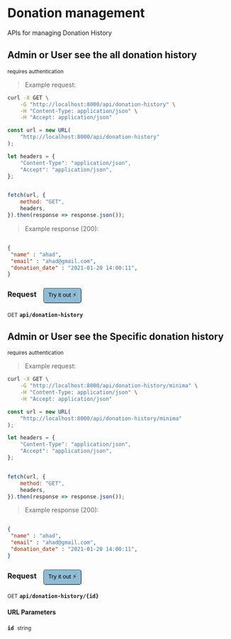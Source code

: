 # Donation management

APIs for managing Donation History

## Admin or User see the all donation history

<small class="badge badge-darkred">requires authentication</small>



> Example request:

```bash
curl -X GET \
    -G "http://localhost:8000/api/donation-history" \
    -H "Content-Type: application/json" \
    -H "Accept: application/json"
```

```javascript
const url = new URL(
    "http://localhost:8000/api/donation-history"
);

let headers = {
    "Content-Type": "application/json",
    "Accept": "application/json",
};


fetch(url, {
    method: "GET",
    headers,
}).then(response => response.json());
```


> Example response (200):

```json

{
 "name" : "ahad",
 "email" : "ahad@gmail.com",
 "donation_date" : "2021-01-20 14:00:11",
}
```
<div id="execution-results-GETapi-donation-history" hidden>
    <blockquote>Received response<span id="execution-response-status-GETapi-donation-history"></span>:</blockquote>
    <pre class="json"><code id="execution-response-content-GETapi-donation-history"></code></pre>
</div>
<div id="execution-error-GETapi-donation-history" hidden>
    <blockquote>Request failed with error:</blockquote>
    <pre><code id="execution-error-message-GETapi-donation-history"></code></pre>
</div>
<form id="form-GETapi-donation-history" data-method="GET" data-path="api/donation-history" data-authed="1" data-hasfiles="0" data-headers='{"Content-Type":"application\/json","Accept":"application\/json"}' onsubmit="event.preventDefault(); executeTryOut('GETapi-donation-history', this);">
<h3>
    Request&nbsp;&nbsp;&nbsp;
        <button type="button" style="background-color: #8fbcd4; padding: 5px 10px; border-radius: 5px; border-width: thin;" id="btn-tryout-GETapi-donation-history" onclick="tryItOut('GETapi-donation-history');">Try it out ⚡</button>
    <button type="button" style="background-color: #c97a7e; padding: 5px 10px; border-radius: 5px; border-width: thin;" id="btn-canceltryout-GETapi-donation-history" onclick="cancelTryOut('GETapi-donation-history');" hidden>Cancel</button>&nbsp;&nbsp;
    <button type="submit" style="background-color: #6ac174; padding: 5px 10px; border-radius: 5px; border-width: thin;" id="btn-executetryout-GETapi-donation-history" hidden>Send Request 💥</button>
    </h3>
<p>
<small class="badge badge-green">GET</small>
 <b><code>api/donation-history</code></b>
</p>
<p>
<label id="auth-GETapi-donation-history" hidden>Authorization header: <b><code>Bearer </code></b><input type="text" name="Authorization" data-prefix="Bearer " data-endpoint="GETapi-donation-history" data-component="header"></label>
</p>
</form>


## Admin or User see the Specific donation history

<small class="badge badge-darkred">requires authentication</small>



> Example request:

```bash
curl -X GET \
    -G "http://localhost:8000/api/donation-history/minima" \
    -H "Content-Type: application/json" \
    -H "Accept: application/json"
```

```javascript
const url = new URL(
    "http://localhost:8000/api/donation-history/minima"
);

let headers = {
    "Content-Type": "application/json",
    "Accept": "application/json",
};


fetch(url, {
    method: "GET",
    headers,
}).then(response => response.json());
```


> Example response (200):

```json

{
 "name" : "ahad",
 "email" : "ahad@gmail.com",
 "donation_date" : "2021-01-20 14:00:11",
}
```
<div id="execution-results-GETapi-donation-history--id-" hidden>
    <blockquote>Received response<span id="execution-response-status-GETapi-donation-history--id-"></span>:</blockquote>
    <pre class="json"><code id="execution-response-content-GETapi-donation-history--id-"></code></pre>
</div>
<div id="execution-error-GETapi-donation-history--id-" hidden>
    <blockquote>Request failed with error:</blockquote>
    <pre><code id="execution-error-message-GETapi-donation-history--id-"></code></pre>
</div>
<form id="form-GETapi-donation-history--id-" data-method="GET" data-path="api/donation-history/{id}" data-authed="1" data-hasfiles="0" data-headers='{"Content-Type":"application\/json","Accept":"application\/json"}' onsubmit="event.preventDefault(); executeTryOut('GETapi-donation-history--id-', this);">
<h3>
    Request&nbsp;&nbsp;&nbsp;
        <button type="button" style="background-color: #8fbcd4; padding: 5px 10px; border-radius: 5px; border-width: thin;" id="btn-tryout-GETapi-donation-history--id-" onclick="tryItOut('GETapi-donation-history--id-');">Try it out ⚡</button>
    <button type="button" style="background-color: #c97a7e; padding: 5px 10px; border-radius: 5px; border-width: thin;" id="btn-canceltryout-GETapi-donation-history--id-" onclick="cancelTryOut('GETapi-donation-history--id-');" hidden>Cancel</button>&nbsp;&nbsp;
    <button type="submit" style="background-color: #6ac174; padding: 5px 10px; border-radius: 5px; border-width: thin;" id="btn-executetryout-GETapi-donation-history--id-" hidden>Send Request 💥</button>
    </h3>
<p>
<small class="badge badge-green">GET</small>
 <b><code>api/donation-history/{id}</code></b>
</p>
<p>
<label id="auth-GETapi-donation-history--id-" hidden>Authorization header: <b><code>Bearer </code></b><input type="text" name="Authorization" data-prefix="Bearer " data-endpoint="GETapi-donation-history--id-" data-component="header"></label>
</p>
<h4 class="fancy-heading-panel"><b>URL Parameters</b></h4>
<p>
<b><code>id</code></b>&nbsp;&nbsp;<small>string</small>  &nbsp;
<input type="text" name="id" data-endpoint="GETapi-donation-history--id-" data-component="url" required  hidden>
<br>
</p>
</form>



